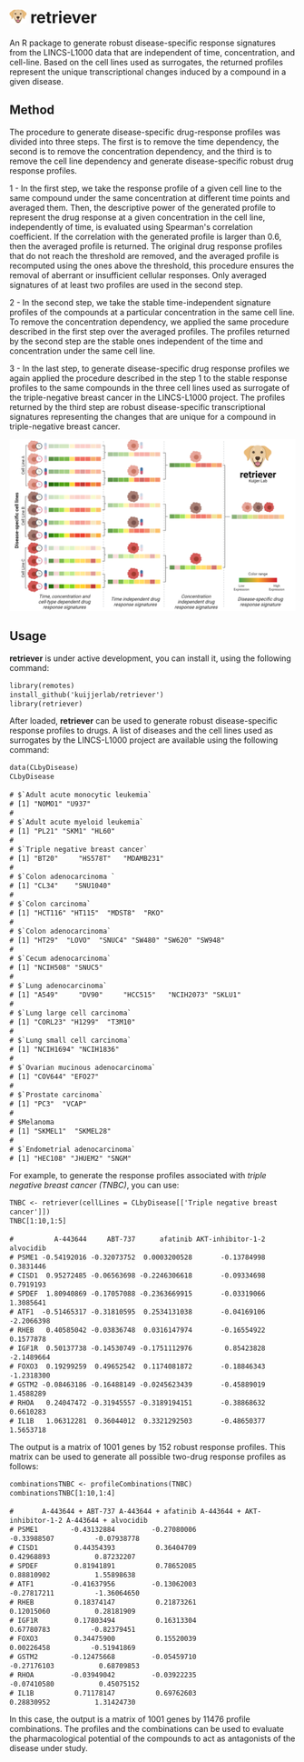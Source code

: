 # <img src="https://raw.githubusercontent.com/kuijjerlab/retriever/main/inst/retriever.png" width="30" title="retriever logo"> retriever
An R package to generate robust disease-specific response signatures from the LINCS-L1000 data that are independent of time, concentration, and cell-line. Based on the cell lines used as surrogates, the returned profiles represent the unique transcriptional changes induced by a compound in a given disease.

## Method
The procedure to generate disease-specific drug-response profiles was divided into three steps. The first is to remove the time dependency, the second is to remove the concentration dependency, and the third is to remove the cell line dependency and generate disease-specific robust drug response profiles. 

1 - In the first step, we take the response profile of a given cell line to the same compound under the same concentration at different time points and averaged them. Then, the descriptive power of the generated profile to represent the drug response at a given concentration in the cell line, independently of time, is evaluated using Spearman's correlation coefficient. If the correlation with the generated profile is larger than 0.6, then the averaged profile is returned. The original drug response profiles that do not reach the threshold are removed, and the averaged profile is recomputed using the ones above the threshold, this procedure ensures the removal of aberrant or insufficient cellular responses. Only averaged signatures of at least two profiles are used in the second step.

2 - In the second step, we take the stable time-independent signature profiles of the compounds at a particular concentration in the same cell line. To remove the concentration dependency, we applied the same procedure described in the first step over the averaged profiles. The profiles returned by the second step are the stable ones independent of the time and concentration under the same cell line.

3 - In the last step, to generate disease-specific drug response profiles we again applied the procedure described in the step 1 to the stable response profiles to the same compounds in the three cell lines used as surrogate of the triple-negative breast cancer in the LINCS-L1000 project. The profiles returned by the third step are robust disease-specific transcriptional signatures representing the changes that are unique for a compound in triple-negative breast cancer.

![method](https://raw.githubusercontent.com/kuijjerlab/retriever/main/inst/method.png)

## Usage
**retriever** is under active development, you can install it, using the following command:
```{r}
library(remotes)
install_github('kuijjerlab/retriever')
library(retriever)
```

After loaded, **retriever** can be used to generate robust disease-specific response profiles to drugs. A list of diseases and the cell lines used as surrogates by the LINCS-L1000 project are available using the following command:
```{r}
data(CLbyDisease)
CLbyDisease

# $`Adult acute monocytic leukemia`
# [1] "NOMO1" "U937" 
# 
# $`Adult acute myeloid leukemia`
# [1] "PL21" "SKM1" "HL60"
# 
# $`Triple negative breast cancer`
# [1] "BT20"     "HS578T"   "MDAMB231"
# 
# $`Colon adenocarcinoma `
# [1] "CL34"    "SNU1040"
# 
# $`Colon carcinoma`
# [1] "HCT116" "HT115"  "MDST8"  "RKO"   
# 
# $`Colon adenocarcinoma`
# [1] "HT29"  "LOVO"  "SNUC4" "SW480" "SW620" "SW948"
# 
# $`Cecum adenocarcinoma`
# [1] "NCIH508" "SNUC5"  
# 
# $`Lung adenocarcinoma`
# [1] "A549"     "DV90"     "HCC515"   "NCIH2073" "SKLU1"   
# 
# $`Lung large cell carcinoma`
# [1] "CORL23" "H1299"  "T3M10" 
# 
# $`Lung small cell carcinoma`
# [1] "NCIH1694" "NCIH1836"
# 
# $`Ovarian mucinous adenocarcinoma`
# [1] "COV644" "EFO27" 
# 
# $`Prostate carcinoma`
# [1] "PC3"  "VCAP"
# 
# $Melanoma
# [1] "SKMEL1"  "SKMEL28"
# 
# $`Endometrial adenocarcinoma`
# [1] "HEC108" "JHUEM2" "SNGM"  
```
For example, to generate the response profiles associated with *triple negative breast cancer (TNBC)*, you can use:

```{r}
TNBC <- retriever(cellLines = CLbyDisease[['Triple negative breast cancer']])
TNBC[1:10,1:5]

#          A-443644     ABT-737      afatinib AKT-inhibitor-1-2  alvocidib
# PSME1 -0.54192016 -0.32073752  0.0003200528       -0.13784998  0.3831446
# CISD1  0.95272485 -0.06563698 -0.2246306618       -0.09334698  0.7919193
# SPDEF  1.80940869 -0.17057088 -0.2363669915       -0.03319066  1.3085641
# ATF1  -0.51465317 -0.31810595  0.2534131038       -0.04169106 -2.2066398
# RHEB   0.40585042 -0.03836748  0.0316147974       -0.16554922  0.1577878
# IGF1R  0.50137738 -0.14530749 -0.1751112976        0.85423828 -2.1489664
# FOXO3  0.19299259  0.49652542  0.1174081872       -0.18846343 -1.2318300
# GSTM2 -0.08463186 -0.16488149 -0.0245623439       -0.45889019  1.4588289
# RHOA   0.24047472 -0.31945557 -0.3189194151       -0.38868632  0.6610283
# IL1B   1.06312281  0.36044012  0.3321292503       -0.48650377  1.5653718
```
The output is a matrix of 1001 genes by 152 robust response profiles. This matrix can be used to generate all possible two-drug response profiles as follows:

```{r}
combinationsTNBC <- profileCombinations(TNBC)
combinationsTNBC[1:10,1:4]

#       A-443644 + ABT-737 A-443644 + afatinib A-443644 + AKT-inhibitor-1-2 A-443644 + alvocidib
# PSME1        -0.43132884         -0.27080006                  -0.33988507          -0.07938778
# CISD1         0.44354393          0.36404709                   0.42968893           0.87232207
# SPDEF         0.81941891          0.78652085                   0.88810902           1.55898638
# ATF1         -0.41637956         -0.13062003                  -0.27817211          -1.36064650
# RHEB          0.18374147          0.21873261                   0.12015060           0.28181909
# IGF1R         0.17803494          0.16313304                   0.67780783          -0.82379451
# FOXO3         0.34475900          0.15520039                   0.00226458          -0.51941869
# GSTM2        -0.12475668         -0.05459710                  -0.27176103           0.68709853
# RHOA         -0.03949042         -0.03922235                  -0.07410580           0.45075152
# IL1B          0.71178147          0.69762603                   0.28830952           1.31424730
```
In this case, the output is a matrix of 1001 genes by 11476 profile combinations. The profiles and the combinations can be used to evaluate the pharmacological potential of the compounds to act as antagonists of the disease under study.
